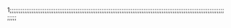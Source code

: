 1;;;;;;;;;;;;;;;;;;;;;;;;;;;;;;;;;;;;;;;;;;;;;;;;;;;;;;;;;;;;;;;;;;;;;;;;;;;;;;;;;;;;;;;;;;;;;;;;;;;;;;;;;;;;;;;;;;;;;;;;;;

